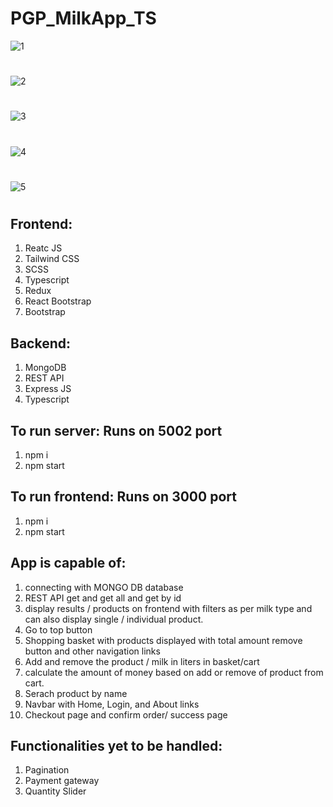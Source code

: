 # PGP_MilkApp_TS


![1](https://user-images.githubusercontent.com/108927164/214955081-7c5052ff-8beb-4b9f-8e91-667ca1ced030.jpg)
#
![2](https://user-images.githubusercontent.com/108927164/214955106-a48914c2-d94d-4ec5-8642-14a961dad537.jpg)
#
![3](https://user-images.githubusercontent.com/108927164/214958289-4e8fc0a6-6634-493f-9573-26dfa5c63648.jpg)
#
![4](https://user-images.githubusercontent.com/108927164/214958344-867517d8-b271-4548-a705-9980082c804e.jpg)
#
![5](https://user-images.githubusercontent.com/108927164/214958374-b964539a-1594-4069-9b04-51578f0c8a84.jpg)
#

## Frontend:
1. Reatc JS
2. Tailwind CSS
3. SCSS
4. Typescript
5. Redux
6. React Bootstrap
7. Bootstrap

## Backend:
1. MongoDB
2. REST API
3. Express JS
4. Typescript

## To run server: Runs on 5002 port
1. npm i
2. npm start

## To run frontend: Runs on 3000 port
1. npm i 
2. npm start

## App is capable of:
1. connecting with MONGO DB database
2. REST API get and get all and get by id
3. display results / products on frontend with filters as per milk type and can also display single / individual product.
4. Go to top button
5. Shopping basket with products displayed with total amount remove button and other navigation links
6. Add and remove the product / milk in liters in basket/cart
7. calculate the amount of money based on add or remove of product from cart.
8. Serach product by name
9. Navbar with Home, Login, and About links
10. Checkout page and confirm order/ success page

## Functionalities yet to be handled:
1. Pagination
2. Payment gateway
3. Quantity Slider





